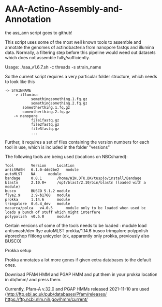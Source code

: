 # AAA-Actino-Assembly-and-Annotation
the ass_ann script goes to github!

This script uses some of the most well known tools to assemble and annotate the genomes of actinobacteria from nanopore fastqs and illumina data. Normally, a filtering step before this pipeline would weed out datasets which does not assemble fully/sufficiently.  

Usage:
./aaa_v1.6.7.sh -c threads -s strain_name

So the current script requires a very particular folder structure, which needs to look like this 

	-> STAINNAME
    	-> illumina
        		somethingsomething.1.fq.gz
        		somethingsomething.2.fq.gz
			someotherthing.1.fq.gz
			someotherthing.2.fq.gz
    	-> nanopore
        		file1fastq.gz
        		file2fastq.gz
        		file3fastq.gz
         		...

Further, it requires a set of files containing the version numbers for each tool in use, which is included in the folder "versions"

The following tools are being used (locations on NBCshared): 
	
	Tool		Version		Location
	antiSMASH	6.1.0-4de2be2	module
	autoMLST	NA		module
	bandage		0.8.1		/home/WIN.DTU.DK/tuspjo/install/Bandage
	blastn		2.10.0+		/opt/blast/2.10/bin/blastn (loaded with a module)
	busco		BUSCO 5.1.2	module
	flye2.9		2.9-b1768	module
	prokka		1.14.6		module
	trimgalore	0.6.4_dev	module
	masurca/polca	v4.0.5		module only to be loaded when used bc loads a bunch of stuff which might interfere
	polypolish	v0.5.0		module
Certain versions of some of the tools needs to be loaded : 
	module load antismash/dev flye autoMLST prokka/1.14.6 busco trimgalore polypolish #porechop filtlong unicycler
(ok, apparently only prokka, previously also BUSCO)

Prokka setup

Prokka annotates a lot more genes if given extra databases to the default ones.

Download PFAM HMM and PGAP HMM and put them in your prokka location in db/hmm/ and press them.

Currently, Pfam-A v.32.0 and PGAP HMMs released 2021-11-10 are used (http://ftp.ebi.ac.uk/pub/databases/Pfam/releases/ https://ftp.ncbi.nlm.nih.gov/hmm/current/ 

